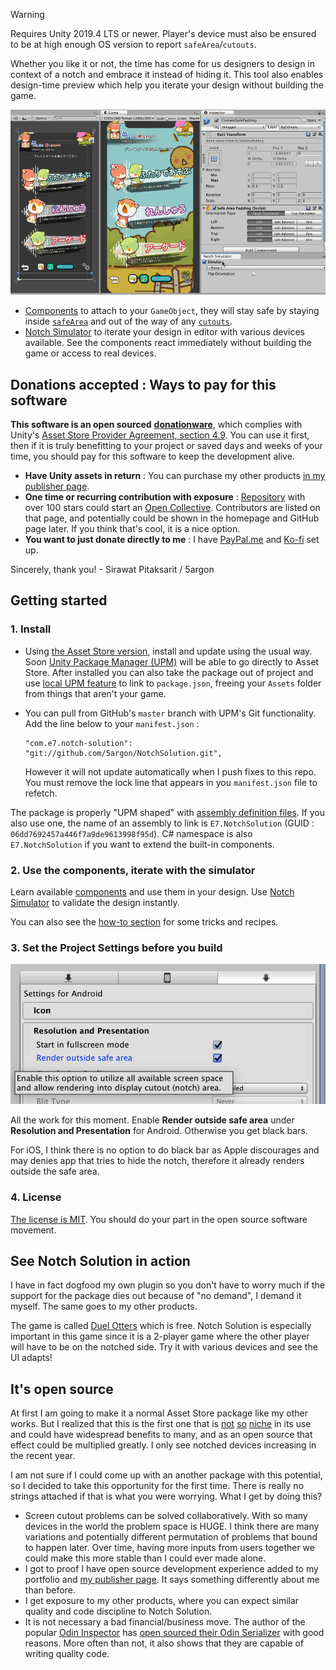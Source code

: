 > [!WARNING]
> Requires Unity 2019.4 LTS or newer. Player's device must also be ensured to be at high enough OS version to report `safeArea`/`cutouts`.

Whether you like it or not, the time has come for us designers to design in context of a notch and embrace it instead of hiding it. This tool also enables design-time preview which help you iterate your design without building the game.

![Main screenshot](images/main-screenshot.gif)

- [Components](components/overview.md) to attach to your `GameObject`, they will stay safe by staying inside [`safeArea`](https://docs.unity3d.com/ScriptReference/Screen-safeArea.html) and out of the way of any [`cutouts`](https://docs.unity3d.com/ScriptReference/Screen-cutouts.html).
- [Notch Simulator](simulator/notch-simulator.md) to iterate your design in editor with various devices available. See the components react immediately without building the game or access to real devices.

## Donations accepted : Ways to pay for this software

**This software is an open sourced** [**donationware**](https://en.wikipedia.org/wiki/Donationware), which complies with Unity's [Asset Store Provider Agreement, section 4.9](https://unity3d.com/legal/as_provider). You can use it first, then if it is truly benefitting to your project or saved days and weeks of your time, you should pay for this software to keep the development alive.

- **Have Unity assets in return** : You can purchase my other products [in my publisher page](https://assetstore.unity.com/publishers/18007).
- **One time or recurring contribution with exposure** : [Repository](https://github.com/5argon/NotchSolution) with over 100 stars could start an [Open Collective](https://opencollective.com/notch-solution). Contributors are listed on that page, and potentially could be shown in the homepage and GitHub page later. If you think that's cool, it is a nice option.
- **You want to just donate directly to me** : I have [PayPal.me](http://paypal.me/5argon) and [Ko-fi](https://ko-fi.com/5argon) set up.

Sincerely, thank you! - Sirawat Pitaksarit / 5argon

## Getting started

### 1. Install

- Using [the Asset Store version](http://u3d.as/1FEw), install and update using the usual way. Soon [Unity Package Manager (UPM)](https://docs.unity3d.com/Manual/upm-ui.html) will be able to go directly to Asset Store. After installed you can also take the package out of project and use [local UPM feature](https://docs.unity3d.com/Manual/upm-ui-local.html) to link to `package.json`, freeing your `Assets` folder from things that aren't your game.
- You can pull from GitHub's `master` branch with UPM's Git functionality. Add the line below to your `manifest.json` : 

  ```
  "com.e7.notch-solution": "git://github.com/5argon/NotchSolution.git",
  ```

  However it will not update automatically when I push fixes to this repo. You must remove the lock line that appears in you `manifest.json` file to refetch.

The package is properly "UPM shaped" with [assembly definition files](https://docs.unity3d.com/Manual/ScriptCompilationAssemblyDefinitionFiles.html). If you also use one, the name of an assembly to link is `E7.NotchSolution` (GUID : `06dd7692457a446f7a9de9613998f95d`). C# namespace is also `E7.NotchSolution` if you want to extend the built-in components.

### 2. Use the components, iterate with the simulator

Learn available [components](components/overview.md) and use them in your design. Use [Notch Simulator](simulator/notch-simulator.md) to validate the design instantly.

You can also see the [how-to section](how-to/index.md) for some tricks and recipes.

### 3. Set the Project Settings before you build

![enable rendering into cutout](images/render-into-cutout.png)

All the work for this moment. Enable **Render outside safe area** under **Resolution and Presentation** for Android. Otherwise you get black bars.

For iOS, I think there is no option to do black bar as Apple discourages and may denies app that tries to hide the notch, therefore it already renders outside the safe area.

### 4. License

[The license is MIT](https://github.com/5argon/NotchSolution/blob/master/LICENSE). You should do your part in the open source software movement.

## See Notch Solution in action

I have in fact dogfood my own plugin so you don't have to worry much if the support for the package dies out because of "no demand", I demand it myself. The same goes to my other products.

The game is called [Duel Otters](https://duelotters.com/) which is free. Notch Solution is especially important in this game since it is a 2-player game where the other player will have to be on the notched side. Try it with various devices and see the UI adapts!

## It's open source

At first I am going to make it a normal Asset Store package like my other works. But I realized that this is the first one that is [not](http://exceed7.com/introloop/) [so](http://exceed7.com/native-audio/) [niche](http://exceed7.com/native-touch) in its use and could have widespread benefits to many, and as an open source that effect could be multiplied greatly. I only see notched devices increasing in the recent year.

I am not sure if I could come up with an another package with this potential, so I decided to take this opportunity for the first time. There is really no strings attached if that is what you were worrying. What I get by doing this?

- Screen cutout problems can be solved collaboratively. With so many devices in the world the problem space is HUGE. I think there are many variations and potentially different permutation of problems that bound to happen later. Over time, having more inputs from users together we could make this more stable than I could ever made alone.
- I got to proof I have open source development experience added to my portfolio and [my publisher page](https://assetstore.unity.com/publishers/18007). It says something differently about me than before.
- I get exposure to my other products, where you can expect similar quality and code discipline to Notch Solution.
- It is not necessary a bad financial/business move. The author of the popular [Odin Inspector](https://odininspector.com/) has [open sourced their Odin Serializer](https://devdog.io/blog/odin-serializer-goes-open-source/) with good reasons. More often than not, it also shows that they are capable of writing quality code.
